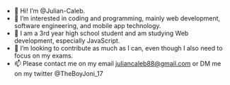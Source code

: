 - 👋 Hi! I’m @Julian-Caleb.
- 👀 I’m interested in coding and programming, mainly web development, software engineering, and mobile app technology.
- 🌱 I am a 3rd year high school student and am studying Web development, especially JavaScript.
- 💞️ I’m looking to contribute as much as I can, even though I also need to focus on my exams.
- 📫 Please contact me on my email juliancaleb88@gmail.com or DM me on my twitter @TheBoyJoni_17

<!---
Julian-Caleb/Julian-Caleb is a ✨ special ✨ repository because its `README.md` (this file) appears on your GitHub profile.
You can click the Preview link to take a look at your changes.
--->

